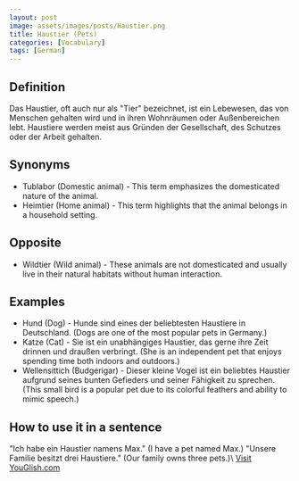 ```yaml
---
layout: post
image: assets/images/posts/Haustier.png
title: Haustier (Pets)
categories: [Vocabulary]
tags: [German]
---
```


## Definition
Das Haustier, oft auch nur als "Tier" bezeichnet, ist ein Lebewesen, das von Menschen gehalten wird und in ihren Wohnräumen oder Außenbereichen lebt. Haustiere werden meist aus Gründen der Gesellschaft, des Schutzes oder der Arbeit gehalten.

## Synonyms
- Tublabor (Domestic animal) - This term emphasizes the domesticated nature of the animal.
- Heimtier (Home animal) - This term highlights that the animal belongs in a household setting.

## Opposite
- Wildtier (Wild animal) - These animals are not domesticated and usually live in their natural habitats without human interaction.

## Examples
- Hund (Dog) - Hunde sind eines der beliebtesten Haustiere in Deutschland. (Dogs are one of the most popular pets in Germany.)
- Katze (Cat) - Sie ist ein unabhängiges Haustier, das gerne ihre Zeit drinnen und draußen verbringt. (She is an independent pet that enjoys spending time both indoors and outdoors.)
- Wellensittich (Budgerigar) - Dieser kleine Vogel ist ein beliebtes Haustier aufgrund seines bunten Gefieders und seiner Fähigkeit zu sprechen. (This small bird is a popular pet due to its colorful feathers and ability to mimic speech.)

## How to use it in a sentence
"Ich habe ein Haustier namens Max." (I have a pet named Max.)
"Unsere Familie besitzt drei Haustiere." (Our family owns three pets.)\ <a id="yg-widget-0" class="youglish-widget" data-query="Haustier" data-lang="german" data-components="8412" data-auto-start="0" data-bkg-color="theme_light" data-title="How%20to%20pronounce%20Haustier%20in%20German"  rel="nofollow" href="https://youglish.com">Visit YouGlish.com</a><script async src="https://youglish.com/public/emb/widget.js" charset="utf-8"></script>